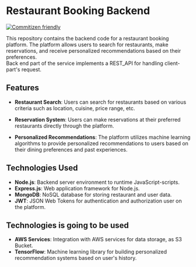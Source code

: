 # Restaurant Booking Backend

[![Commitizen friendly](https://img.shields.io/badge/commitizen-friendly-brightgreen.svg)](http://commitizen.github.io/cz-cli/)

This repository contains the backend code for a restaurant booking platform.
The platform allows users to search for restaurants, make reservations, and receive personalized recommendations based on their preferences.  
Back end part of the service implements a REST_API for handling client-part's request.

## Features

- **Restaurant Search**: Users can search for restaurants based on various criteria such as location, cuisine, price range, etc.

- **Reservation System**: Users can make reservations at their preferred restaurants directly through the platform.

- **Personalized Recommendations**: The platform utilizes machine learning algorithms to provide personalized recommendations to users based on their dining preferences and past experiences.

## Technologies Used

- **Node.js**: Backend server environment to runtime JavaScript-scripts.
- **Express.js**: Web application framework for Node.js.
- **MongoDB**: NoSQL database for storing restaurant and user data.
- **JWT**: JSON Web Tokens for authentication and authorization user on the platform.

## Technologies is going to be used

- **AWS Services**: Integration with AWS services for data storage, as S3 Bucket.
- **TensorFlow**: Machine learning library for building personalized recommendation systems based on user's history.
